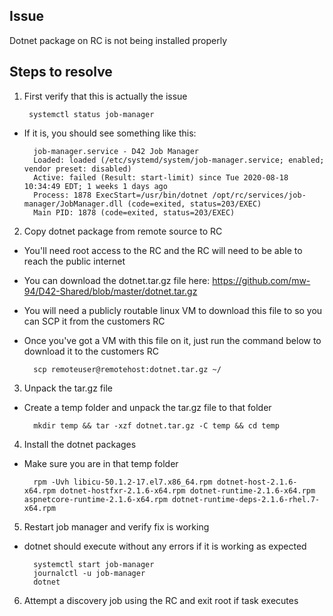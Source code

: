 ## Issue
Dotnet package on RC is not being installed properly

## Steps to resolve
1. First verify that this is actually the issue

        systemctl status job-manager
        
- If it is, you should see something like this:

        job-manager.service - D42 Job Manager
        Loaded: loaded (/etc/systemd/system/job-manager.service; enabled; vendor preset: disabled)
        Active: failed (Result: start-limit) since Tue 2020-08-18 10:34:49 EDT; 1 weeks 1 days ago
        Process: 1878 ExecStart=/usr/bin/dotnet /opt/rc/services/job-manager/JobManager.dll (code=exited, status=203/EXEC)
        Main PID: 1878 (code=exited, status=203/EXEC)

2. Copy dotnet package from remote source to RC  
- You'll need root access to the RC and the RC will need to be able to reach the public internet
- You can download the dotnet.tar.gz file here: https://github.com/mw-94/D42-Shared/blob/master/dotnet.tar.gz
- You will need a publicly routable linux VM to download this file to so you can SCP it from the customers RC
- Once you've got a VM with this file on it, just run the command below to download it to the customers RC

        scp remoteuser@remotehost:dotnet.tar.gz ~/

3. Unpack the tar.gz file  
- Create a temp folder and unpack the tar.gz file to that folder

        mkdir temp && tar -xzf dotnet.tar.gz -C temp && cd temp

4. Install the dotnet packages
- Make sure you are in that temp folder

        rpm -Uvh libicu-50.1.2-17.el7.x86_64.rpm dotnet-host-2.1.6-x64.rpm dotnet-hostfxr-2.1.6-x64.rpm dotnet-runtime-2.1.6-x64.rpm aspnetcore-runtime-2.1.6-x64.rpm dotnet-runtime-deps-2.1.6-rhel.7-x64.rpm

5. Restart job manager and verify fix is working
- dotnet should execute without any errors if it is working as expected

        systemctl start job-manager
        journalctl -u job-manager
        dotnet

6. Attempt a discovery job using the RC and exit root if task executes
